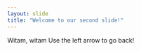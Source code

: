 ```yaml
---
layout: slide
title: "Welcome to our second slide!"
---
```

Witam, witam
Use the left arrow to go back!